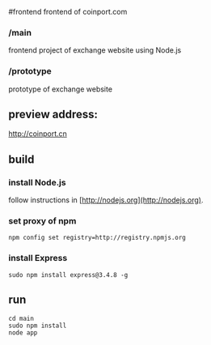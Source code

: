 #frontend
frontend of coinport.com

### /main
frontend project of exchange website using Node.js

### /prototype
prototype of exchange website

## preview address:
http://coinport.cn

## build
### install Node.js
follow instructions in [http://nodejs.org](http://nodejs.org).

### set proxy of npm
```
npm config set registry=http://registry.npmjs.org
```

### install Express
```
sudo npm install express@3.4.8 -g
```

## run
```
cd main
sudo npm install
node app
```
